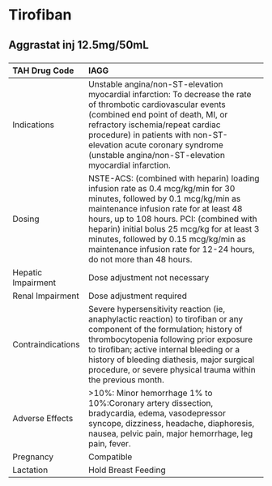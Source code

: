 # Tirofiban

## Aggrastat inj 12.5mg/50mL

##### 

| TAH Drug Code      | IAGG                                                                                                                                                                                                                                                                                                                                                                        |
|:-------------------|:----------------------------------------------------------------------------------------------------------------------------------------------------------------------------------------------------------------------------------------------------------------------------------------------------------------------------------------------------------------------------|
| Indications        | Unstable angina/non-ST-elevation myocardial infarction: To decrease the rate of thrombotic cardiovascular events (combined end point of death, MI, or refractory ischemia/repeat cardiac procedure) in patients with non-ST-elevation acute coronary syndrome (unstable angina/non-ST-elevation myocardial infarction.                                                      |
| Dosing             | NSTE-ACS: (combined with heparin) loading infusion rate as 0.4 mcg/kg/min for 30 minutes, followed by 0.1 mcg/kg/min as maintenance infusion rate for at least 48 hours, up to 108 hours. PCI: (combined with heparin) initial bolus 25 mcg/kg for at least 3 minutes, followed by 0.15 mcg/kg/min as maintenance infusion rate for 12-24 hours, do not more than 48 hours. |
| Hepatic Impairment | Dose adjustment not necessary                                                                                                                                                                                                                                                                                                                                               |
| Renal Impairment   | Dose adjustment required                                                                                                                                                                                                                                                                                                                                                    |
| Contraindications  | Severe hypersensitivity reaction (ie, anaphylactic reaction) to tirofiban or any component of the formulation; history of thrombocytopenia following prior exposure to tirofiban; active internal bleeding or a history of bleeding diathesis, major surgical procedure, or severe physical trauma within the previous month.                                               |
| Adverse Effects    | >10%: Minor hemorrhage 1% to 10%:Coronary artery dissection, bradycardia, edema, vasodepressor syncope, dizziness, headache, diaphoresis, nausea, pelvic pain, major hemorrhage, leg pain, fever.                                                                                                                                                                           |
| Pregnancy          | Compatible                                                                                                                                                                                                                                                                                                                                                                  |
| Lactation          | Hold Breast Feeding                                                                                                                                                                                                                                                                                                                                                         |

